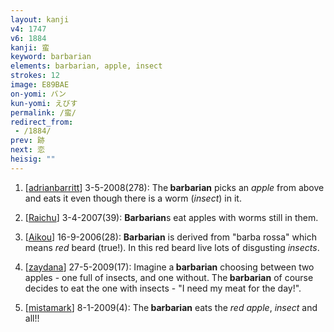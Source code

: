 ```yaml
---
layout: kanji
v4: 1747
v6: 1884
kanji: 蛮
keyword: barbarian
elements: barbarian, apple, insect
strokes: 12
image: E89BAE
on-yomi: バン
kun-yomi: えびす
permalink: /蛮/
redirect_from:
 - /1884/
prev: 跡
next: 恋
heisig: ""
---
```


1) [<a href="http://kanji.koohii.com/profile/adrianbarritt">adrianbarritt</a>] 3-5-2008(278): The<strong> barbarian</strong> picks an <em>apple</em> from above and eats it even though there is a worm (<em>insect</em>) in it.

2) [<a href="http://kanji.koohii.com/profile/Raichu">Raichu</a>] 3-4-2007(39): <strong>Barbarian</strong>s eat apples with worms still in them.

3) [<a href="http://kanji.koohii.com/profile/Aikou">Aikou</a>] 16-9-2006(28): <strong>Barbarian</strong> is derived from &quot;barba rossa&quot; which means <em>red</em> beard (true!). In this red beard live lots of disgusting <em>insects</em>.

4) [<a href="http://kanji.koohii.com/profile/zaydana">zaydana</a>] 27-5-2009(17): Imagine a<strong> barbarian</strong> choosing between two apples - one full of insects, and one without. The<strong> barbarian</strong> of course decides to eat the one with insects - &quot;I need my meat for the day!&quot;.

5) [<a href="http://kanji.koohii.com/profile/mistamark">mistamark</a>] 8-1-2009(4): The<strong> barbarian</strong> eats the <em>red apple</em>, <em>insect</em> and all!!

